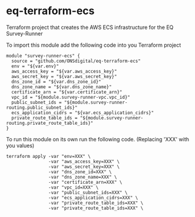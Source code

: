 # eq-terraform-ecs

Terraform project that creates the AWS ECS infrastructure for the EQ Survey-Runner

To import this module add the following code into you Terraform project

```
module "survey-runner-ecs" {
  source = "github.com/ONSdigital/eq-terraform-ecs"
  env = "${var.env}"
  aws_access_key = "${var.aws_access_key}"
  aws_secret_key = "${var.aws_secret_key}"
  dns_zone_id = "${var.dns_zone_id}"
  dns_zone_name = "${var.dns_zone_name}"
  certificate_arn = "${var.certificate_arn}"
  vpc_id = "${module.survey-runner-vpc.vpc_id}"
  public_subnet_ids = "${module.survey-runner-routing.public_subnet_ids}"
  ecs_application_cidrs = "${var.ecs_application_cidrs}"
  private_route_table_ids = "${module.survey-runner-routing.private_route_table_ids}"
}
```

To run this module on its own run the following code. (Replacing 'XXX' with you values)

```
terraform apply -var "env=XXX" \
                -var "aws_access_key=XXX" \
                -var "aws_secret_key=XXX" \
                -var "dns_zone_id=XXX" \
                -var "dns_zone_name=XXX" \
                -var "certificate_arn=XXX" \
                -var "vpc_id=XXX" \
                -var "public_subnet_ids=XXX" \
                -var "ecs_application_cidrs=XXX" \
                -var "private_route_table_ids=XXX" \
                -var "private_route_table_ids=XXX" \
```